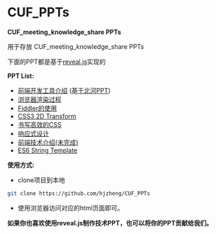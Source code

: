 CUF_PPTs
========

**CUF_meeting_knowledge_share PPTs**

用于存放 CUF_meeting_knowledge_share PPTs

下面的PPT都是基于[reveal.js][0]实现的

**PPT List:**

- [前端开发工具介绍][2] ([基于北河PPT][1])
- [浏览器渲染过程][3]
- [Fiddler的使用][4]
- [CSS3 2D Transform][5]
- [书写高效的CSS][6]
- [响应式设计][7] 
- [前端技术介绍(未完成)][8]
- [ES6 String Template][9]

**使用方式:**

- clone项目到本地
```bash
git clone https://github.com/hjzheng/CUF_PPTs
```
- 使用浏览器访问对应的html页面即可。

**如果你也喜欢使用reveal.js制作技术PPT，也可以将你的PPT贡献给我们。**

[0]:https://github.com/hakimel/reveal.js
[1]:https://github.com/hjzheng/bh-share-repo
[2]:http://get-set.cn/CUF_PPTs/%23U524d%23U7aef%23U5f00%23U53d1%23U5de5%23U5177%23U4ecb%23U7ecd.html#/
[3]:http://get-set.cn/CUF_PPTs/%23U6d4f%23U89c8%23U5668%23U6e32%23U67d3%23U8fc7%23U7a0b.html#/
[4]:http://get-set.cn/CUF_PPTs/Fiddler%23U7684%23U4f7f%23U7528.html#/
[5]:http://get-set.cn/CUF_PPTs/CSS3-2D-Transform.html#/
[6]:http://get-set.cn/CUF_PPTs/%E4%B9%A6%E5%86%99%E9%AB%98%E6%95%88%E7%9A%84CSS.html#/
[7]:http://get-set.cn/CUF_PPTs/%E5%93%8D%E5%BA%94%E5%BC%8F%E8%AE%BE%E8%AE%A1.html#/
[8]:http://get-set.cn/CUF_PPTs/%E5%89%8D%E7%AB%AF%E6%8A%80%E6%9C%AF%E4%BB%8B%E7%BB%8D.html#/
[9]:http://get-set.cn/CUF_PPTs/ES6_Template_String.html#/